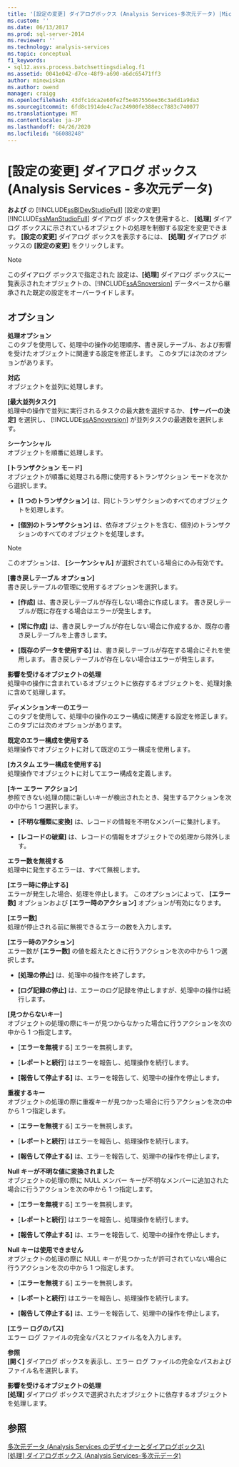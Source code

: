 ```yaml
---
title: '[設定の変更] ダイアログボックス (Analysis Services-多次元データ) |Microsoft Docs'
ms.custom: ''
ms.date: 06/13/2017
ms.prod: sql-server-2014
ms.reviewer: ''
ms.technology: analysis-services
ms.topic: conceptual
f1_keywords:
- sql12.asvs.process.batchsettingsdialog.f1
ms.assetid: 0041e042-d7ce-48f9-a690-a6dc65471ff3
author: minewiskan
ms.author: owend
manager: craigg
ms.openlocfilehash: 43dfc1dca2e60fe2f5e467556ee36c3add1a9da3
ms.sourcegitcommit: 6fd8c1914de4c7ac24900fe388ecc7883c740077
ms.translationtype: MT
ms.contentlocale: ja-JP
ms.lasthandoff: 04/26/2020
ms.locfileid: "66088248"
---
```

# <a name="change-settings-dialog-box-analysis-services---multidimensional-data"></a>[設定の変更] ダイアログ ボックス (Analysis Services - 多次元データ)
  **および** の [!INCLUDE[ssBIDevStudioFull](../includes/ssbidevstudiofull-md.md)] [設定の変更] [!INCLUDE[ssManStudioFull](../includes/ssmanstudiofull-md.md)] ダイアログ ボックスを使用すると、 **[処理]** ダイアログ ボックスに示されているオブジェクトの処理を制御する設定を変更できます。 **[設定の変更]** ダイアログ ボックスを表示するには、 **[処理]** ダイアログ ボックスの **[設定の変更]** をクリックします。  
  
> [!NOTE]  
>  このダイアログ ボックスで指定された  設定は、**[処理]** ダイアログ ボックスに一覧表示されたオブジェクトの、[!INCLUDE[ssASnoversion](../includes/ssasnoversion-md.md)] データベースから継承された既定の設定をオーバーライドします。  
  
## <a name="options"></a>オプション  
 **処理オプション**  
 このタブを使用して、処理中の操作の処理順序、書き戻しテーブル、および影響を受けたオブジェクトに関連する設定を修正します。 このタブには次のオプションがあります。  
  
 **対応**  
 オブジェクトを並列に処理します。  
  
 **[最大並列タスク]**  
 処理中の操作で並列に実行されるタスクの最大数を選択するか、 **[サーバーの決定]** を選択し、 [!INCLUDE[ssASnoversion](../includes/ssasnoversion-md.md)] が並列タスクの最適数を選択します。  
  
 **シーケンシャル**  
 オブジェクトを順番に処理します。  
  
 **[トランザクション モード]**  
 オブジェクトが順番に処理される際に使用するトランザクション モードを次から選択します。  
  
-   **[1 つのトランザクション]** は、同じトランザクションのすべてのオブジェクトを処理します。  
  
-   **[個別のトランザクション]** は、依存オブジェクトを含む、個別のトランザクションのすべてのオブジェクトを処理します。  
  
> [!NOTE]  
>   このオプションは、 **[シーケンシャル]** が選択されている場合にのみ有効です。  
  
 **[書き戻しテーブル オプション]**  
 書き戻しテーブルの管理に使用するオプションを選択します。  
  
-   **[作成]** は、書き戻しテーブルが存在しない場合に作成します。 書き戻しテーブルが既に存在する場合はエラーが発生します。  
  
-   **[常に作成]** は、書き戻しテーブルが存在しない場合に作成するか、既存の書き戻しテーブルを上書きします。  
  
-   **[既存のデータを使用する]** は、書き戻しテーブルが存在する場合にそれを使用します。 書き戻しテーブルが存在しない場合はエラーが発生します。  
  
 **影響を受けるオブジェクトの処理**  
 処理中の操作に含まれているオブジェクトに依存するオブジェクトを、処理対象に含めて処理します。  
  
 **ディメンションキーのエラー**  
 このタブを使用して、処理中の操作のエラー構成に関連する設定を修正します。 このタブには次のオプションがあります。  
  
 **既定のエラー構成を使用する**  
 処理操作でオブジェクトに対して既定のエラー構成を使用します。  
  
 **[カスタム エラー構成を使用する]**  
 処理操作でオブジェクトに対してエラー構成を定義します。  
  
 **[キー エラー アクション]**  
 参照できない処理の間に新しいキーが検出されたとき、発生するアクションを次の中から 1 つ選択します。  
  
-   **[不明な種類に変換]** は、レコードの情報を不明なメンバーに集計します。  
  
-   **[レコードの破棄]** は、レコードの情報をオブジェクトでの処理から除外します。  
  
 **エラー数を無視する**  
 処理中に発生するエラーは、すべて無視します。  
  
 **[エラー時に停止する]**  
 エラーが発生した場合、処理を停止します。 このオプションによって、 **[エラー数]** オプションおよび **[エラー時のアクション]** オプションが有効になります。  
  
 **[エラー数]**  
 処理が停止される前に無視できるエラーの数を入力します。  
  
 **[エラー時のアクション]**  
 エラー数が **[エラー数]** の値を超えたときに行うアクションを次の中から 1 つ選択します。  
  
-   **[処理の停止]** は、処理中の操作を終了します。  
  
-   **[ログ記録の停止]** は、エラーのログ記録を停止しますが、処理中の操作は続行します。  
  
 **[見つからないキー]**  
 オブジェクトの処理の際にキーが見つからなかった場合に行うアクションを次の中から 1 つ指定します。  
  
-   [**エラーを無視**する] エラーを無視します。  
  
-   [**レポートと続行**] はエラーを報告し、処理操作を続行します。  
  
-   **[報告して停止する]** は、エラーを報告して、処理中の操作を停止します。  
  
 **重複するキー**  
 オブジェクトの処理の際に重複キーが見つかった場合に行うアクションを次の中から 1 つ指定します。  
  
-   [**エラーを無視**する] エラーを無視します。  
  
-   [**レポートと続行**] はエラーを報告し、処理操作を続行します。  
  
-   **[報告して停止する]** は、エラーを報告して、処理中の操作を停止します。  
  
 **Null キーが不明な値に変換されました**  
 オブジェクトの処理の際に NULL メンバー キーが不明なメンバーに追加された場合に行うアクションを次の中から 1 つ指定します。  
  
-   [**エラーを無視**する] エラーを無視します。  
  
-   [**レポートと続行**] はエラーを報告し、処理操作を続行します。  
  
-   **[報告して停止する]** は、エラーを報告して、処理中の操作を停止します。  
  
 **Null キーは使用できません**  
 オブジェクトの処理の際に NULL キーが見つかったが許可されていない場合に行うアクションを次の中から 1 つ指定します。  
  
-   [**エラーを無視**する] エラーを無視します。  
  
-   [**レポートと続行**] はエラーを報告し、処理操作を続行します。  
  
-   **[報告して停止する]** は、エラーを報告して、処理中の操作を停止します。  
  
 **[エラー ログのパス]**  
 エラー ログ ファイルの完全なパスとファイル名を入力します。  
  
 **参照**  
 **[開く]** ダイアログ ボックスを表示し、エラー ログ ファイルの完全なパスおよびファイル名を選択します。  
  
 **影響を受けるオブジェクトの処理**  
 **[処理]** ダイアログ ボックスで選択されたオブジェクトに依存するオブジェクトを処理します。  
  
## <a name="see-also"></a>参照  
 [多次元データ &#40;Analysis Services のデザイナーとダイアログボックス&#41;](analysis-services-designers-and-dialog-boxes-multidimensional-data.md)   
 [[処理] ダイアログボックス &#40;Analysis Services-多次元データ&#41;](process-dialog-box-analysis-services-multidimensional-data.md)  
  
  
